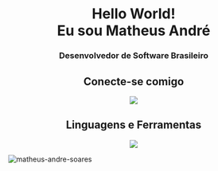 <h1 align="center">Hello World!<br>Eu sou Matheus André</h1>

<h3 align="center">Desenvolvedor de Software Brasileiro</h3>

<h2 align="center">Conecte-se comigo</h2>
<p align="center">
  <a href="https://linkedin.com/in/matheus-andré" target="blank">
    <img src="https://skillicons.dev/icons?i=linkedin" />
  </a>
</p>

<h2 align="center">Linguagens e Ferramentas</h2>
<p align="center">
  <a href="https://skillicons.dev">
    <img src="https://skillicons.dev/icons?i=c,java, py,html,css,mysql,eclipse,vscode,unity" />
  </a>
</p>

<p align="left"> <img src="https://komarev.com/ghpvc/?username=matheus-andre-soares&label=Profile%20views&color=610eb4&style=plastic" alt="matheus-andre-soares" /> </p>
